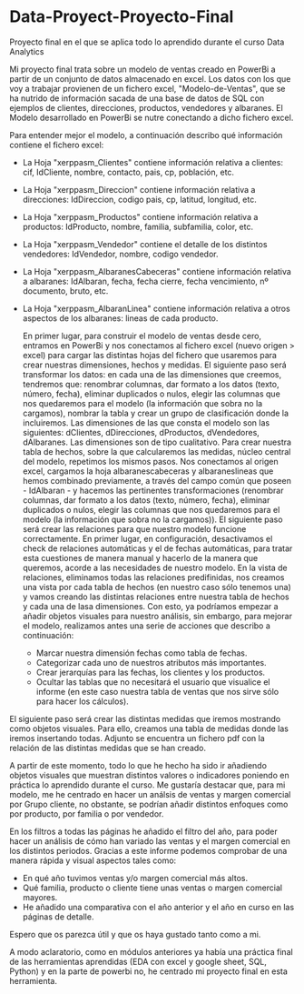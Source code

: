 # Data-Proyect-Proyecto-Final
Proyecto final en el que se aplica todo lo aprendido durante el curso Data Analytics

Mi proyecto final trata sobre un modelo de ventas creado en PowerBi a partir de un conjunto de datos almacenado en excel. 
Los datos con los que voy a trabajar provienen de un fichero excel, "Modelo-de-Ventas", que se ha nutrido de información sacada de una base de datos de SQL con ejemplos de clientes, direcciones, productos, vendedores y albaranes. El Modelo desarrollado en PowerBi se nutre conectando a dicho fichero excel.

Para entender mejor el modelo, a continuación describo qué información contiene el fichero excel:
- La Hoja "xerppasm_Clientes" contiene información relativa a clientes: cif, IdCliente, nombre, contacto, pais, cp, población, etc.
- La Hoja "xerppasm_Direccion" contiene información relativa a direcciones: IdDireccion, codigo pais, cp, latitud, longitud, etc.
- La Hoja "xerppasm_Productos" contiene información relativa a productos: IdProducto, nombre, familia, subfamilia, color, etc.
- La Hoja "xerppasm_Vendedor" contiene el detalle de los distintos vendedores: IdVendedor, nombre, codigo vendedor.
- La Hoja "xerppasm_AlbaranesCabeceras" contiene información relativa a albaranes: IdAlbaran, fecha, fecha cierre, fecha vencimiento, nº documento, bruto, etc.
- La Hoja "xerppasm_AlbaranLinea" contiene información relativa a otros aspectos de los albaranes: lineas de cada producto.

  En primer lugar, para construir el modelo de ventas desde cero, entramos en PowerBi y nos conectamos al fichero excel (nuevo origen > excel) para cargar las distintas hojas del fichero que usaremos para crear nuestras dimensiones, hechos y medidas. El siguiente paso será transformar los datos: en cada una de las dimensiones que creemos, tendremos que: renombrar columnas, dar formato a los datos (texto, número, fecha), eliminar duplicados o nulos, elegir las columnas que nos quedaremos para el modelo (la información que sobra no la cargamos), nombrar la tabla y crear un grupo de clasificación donde la incluiremos. Las dimensiones de las que consta el modelo son las siguientes: dClientes, dDirecciones, dProductos, dVendedores, dAlbaranes. Las dimensiones son de tipo cualitativo. Para crear nuestra tabla de hechos, sobre la que calcularemos las medidas, núcleo central del modelo, repetimos los mismos pasos. Nos conectamos al origen excel, cargamos la hoja albaranescabeceras y albaraneslineas que hemos combinado previamente, a través del campo común que poseen - IdAlbaran - y hacemos las pertinentes transformaciones (renombrar columnas, dar formato a los datos (texto, número, fecha), eliminar duplicados o nulos, elegir las columnas que nos quedaremos para el modelo (la información que sobra no la cargamos)).
  El siguiente paso será crear las relaciones para que nuestro modelo funcione correctamente. En primer lugar, en configuración, desactivamos el check de relaciones automáticas y el de fechas automáticas, para tratar esta cuestiones de manera manual y hacerlo de la manera que queremos, acorde a las necesidades de nuestro modelo. En la vista de relaciones, eliminamos todas las relaciones predifinidas, nos creamos una vista por cada tabla de hechos (en nuestro caso sólo tenemos una) y vamos creando las distintas relaciones entre nuestra tabla de hechos y cada una de lasa dimensiones.
  Con esto, ya podríamos empezar a añadir objetos visuales para nuestro análisis, sin embargo, para mejorar el modelo, realizamos antes una serie de acciones que describo a continuación:
  - Marcar nuestra dimensión fechas como tabla de fechas.
  - Categorizar cada uno de nuestros atributos más importantes.
  - Crear jerarquías para las fechas, los clientes y los productos.
  - Ocultar las tablas que no necesitará el usuario que visualice el informe (en este caso nuestra tabla de ventas que nos sirve sólo para hacer los cálculos).

El siguiente paso será crear las distintas medidas que iremos mostrando como objetos visuales. Para ello, creamos una tabla de medidas donde las iremos insertando todas. Adjunto se encuentra un fichero pdf con la relación de las distintas medidas que se han creado.

A partir de este momento, todo lo que he hecho ha sido ir añadiendo objetos visuales que muestran distintos valores o indicadores poniendo en práctica lo aprendido durante el curso.
Me gustaría destacar que, para mi modelo, me he centrado en hacer un análsis de ventas y margen comercial por Grupo cliente, no obstante, se podrían añadir distintos enfoques como por producto, por familia o por vendedor.

En los filtros a todas las páginas he añadido el filtro del año, para poder hacer un análisis de cómo han variado las ventas y el margen comercial en los distintos periodos. Gracias a este informe podemos comprobar de una manera rápida y visual aspectos tales como:
- En qué año tuvimos ventas y/o margen comercial más altos.
- Qué familia, producto o cliente tiene unas ventas o margen comercial mayores.
- He añadido una comparativa con el año anterior y el año en curso en las páginas de detalle.

Espero que os parezca útil y que os haya gustado tanto como a mi. 

A modo aclaratorio, como en módulos anteriores ya había una práctica final de las herramientas aprendidas (EDA con excel y google sheet, SQL, Python) y en la parte de powerbi no, he centrado mi proyecto final en esta herramienta. 
    
